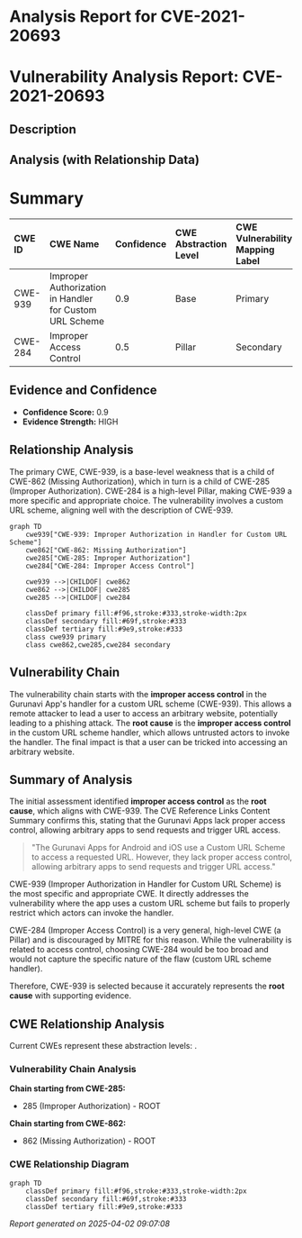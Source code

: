 # Analysis Report for CVE-2021-20693

# Vulnerability Analysis Report: CVE-2021-20693

## Description



## Analysis (with Relationship Data)

# Summary
| CWE ID  | CWE Name                                                | Confidence | CWE Abstraction Level | CWE Vulnerability Mapping Label | CWE-Vulnerability Mapping Notes |
| :------- | :------------------------------------------------------ | :--------- | :-------------------- | :------------------------------ | :------------------------------ |
| CWE-939  | Improper Authorization in Handler for Custom URL Scheme | 0.9        | Base                  | Primary                        | Allowed                       |
| CWE-284  | Improper Access Control                                 | 0.5        | Pillar                  | Secondary                      | Discouraged                   |

## Evidence and Confidence

*   **Confidence Score:** 0.9
*   **Evidence Strength:** HIGH

## Relationship Analysis
The primary CWE, CWE-939, is a base-level weakness that is a child of CWE-862 (Missing Authorization), which in turn is a child of CWE-285 (Improper Authorization). CWE-284 is a high-level Pillar, making CWE-939 a more specific and appropriate choice. The vulnerability involves a custom URL scheme, aligning well with the description of CWE-939.

```mermaid
graph TD
    cwe939["CWE-939: Improper Authorization in Handler for Custom URL Scheme"]
    cwe862["CWE-862: Missing Authorization"]
    cwe285["CWE-285: Improper Authorization"]
    cwe284["CWE-284: Improper Access Control"]

    cwe939 -->|CHILDOF| cwe862
    cwe862 -->|CHILDOF| cwe285
    cwe285 -->|CHILDOF| cwe284
    
    classDef primary fill:#f96,stroke:#333,stroke-width:2px
    classDef secondary fill:#69f,stroke:#333
    classDef tertiary fill:#9e9,stroke:#333
    class cwe939 primary
    class cwe862,cwe285,cwe284 secondary
```

## Vulnerability Chain
The vulnerability chain starts with the **improper access control** in the Gurunavi App's handler for a custom URL scheme (CWE-939). This allows a remote attacker to lead a user to access an arbitrary website, potentially leading to a phishing attack. The **root cause** is the **improper access control** in the custom URL scheme handler, which allows untrusted actors to invoke the handler. The final impact is that a user can be tricked into accessing an arbitrary website.

## Summary of Analysis
The initial assessment identified **improper access control** as the **root cause**, which aligns with CWE-939. The CVE Reference Links Content Summary confirms this, stating that the Gurunavi Apps lack proper access control, allowing arbitrary apps to send requests and trigger URL access.

>   "The Gurunavi Apps for Android and iOS use a Custom URL Scheme to access a requested URL. However, they lack proper access control, allowing arbitrary apps to send requests and trigger URL access."

CWE-939 (Improper Authorization in Handler for Custom URL Scheme) is the most specific and appropriate CWE. It directly addresses the vulnerability where the app uses a custom URL scheme but fails to properly restrict which actors can invoke the handler.

CWE-284 (Improper Access Control) is a very general, high-level CWE (a Pillar) and is discouraged by MITRE for this reason. While the vulnerability is related to access control, choosing CWE-284 would be too broad and would not capture the specific nature of the flaw (custom URL scheme handler).

Therefore, CWE-939 is selected because it accurately represents the **root cause** with supporting evidence.


## CWE Relationship Analysis

Current CWEs represent these abstraction levels: .


### Vulnerability Chain Analysis

**Chain starting from CWE-285:**
- 285 (Improper Authorization) - ROOT


**Chain starting from CWE-862:**
- 862 (Missing Authorization) - ROOT



### CWE Relationship Diagram

```mermaid
graph TD
    classDef primary fill:#f96,stroke:#333,stroke-width:2px
    classDef secondary fill:#69f,stroke:#333
    classDef tertiary fill:#9e9,stroke:#333
```



*Report generated on 2025-04-02 09:07:08*
